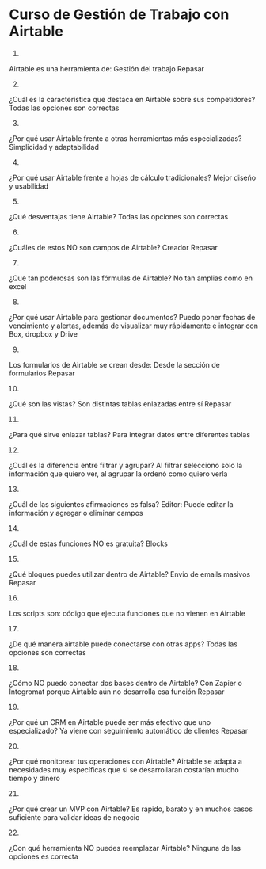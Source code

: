 # Curso de Gestión de Trabajo con Airtable

1.
Airtable es una herramienta de:
Gestión del trabajo
Repasar

2.
¿Cuál es la característica que destaca en Airtable sobre sus competidores?
Todas las opciones son correctas

3.
¿Por qué usar Airtable frente a otras herramientas más especializadas?
Simplicidad y adaptabilidad

4.
¿Por qué usar Airtable frente a hojas de cálculo tradicionales?
Mejor diseño y usabilidad

5.
¿Qué desventajas tiene Airtable?
Todas las opciones son correctas

6.
¿Cuáles de estos NO son campos de Airtable?
Creador
Repasar

7.
¿Que tan poderosas son las fórmulas de Airtable?
No tan amplias como en excel

8.
¿Por qué usar Airtable para gestionar documentos?
Puedo poner fechas de vencimiento y alertas, además de visualizar muy rápidamente e integrar con Box, dropbox y Drive

9.
Los formularios de Airtable se crean desde:
Desde la sección de formularios
Repasar

10.
¿Qué son las vistas?
Son distintas tablas enlazadas entre sí
Repasar

11.
¿Para qué sirve enlazar tablas?
Para integrar datos entre diferentes tablas

12.
¿Cuál es la diferencia entre filtrar y agrupar?
Al filtrar selecciono solo la información que quiero ver, al agrupar la ordenó como quiero verla

13.
¿Cuál de las siguientes afirmaciones es falsa?
Editor: Puede editar la información y agregar o eliminar campos

14.
¿Cuál de estas funciones NO es gratuita?
Blocks

15.
¿Qué bloques puedes utilizar dentro de Airtable?
Envio de emails masivos
Repasar

16.
Los scripts son:
código que ejecuta funciones que no vienen en Airtable

17.
¿De qué manera airtable puede conectarse con otras apps?
Todas las opciones son correctas

18.
¿Cómo NO puedo conectar dos bases dentro de Airtable?
Con Zapier o Integromat porque Airtable aún no desarrolla esa función
Repasar

19.
¿Por qué un CRM en Airtable puede ser más efectivo que uno especializado?
Ya viene con seguimiento automático de clientes
Repasar

20.
¿Por qué monitorear tus operaciones con Airtable?
Airtable se adapta a necesidades muy específicas que si se desarrollaran costarían mucho tiempo y dinero

21.
¿Por qué crear un MVP con Airtable?
Es rápido, barato y en muchos casos suficiente para validar ideas de negocio

22.
¿Con qué herramienta NO puedes reemplazar Airtable?
Ninguna de las opciones es correcta